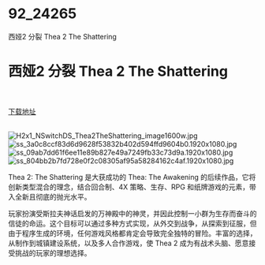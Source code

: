 # 92_24265
西娅2 分裂 Thea 2 The Shattering
# 西娅2 分裂 Thea 2 The Shattering
 <br/></br>
[下载地址](https://www.switch520.cc/article/24265 "下载地址")
<br/></br>

<p><img title="H2x1_NSwitchDS_Thea2TheShattering_image1600w.jpg" src="https://www.switch520.cc/muke_img/2021_11_08_9be4e9acc4052.jpg" alt="H2x1_NSwitchDS_Thea2TheShattering_image1600w.jpg"><br>
<img title="ss_3a0c8ccf83d6d9628f53832b402d594ffd9604b0.1920x1080.jpg" src="https://www.switch520.cc/muke_img/2021_11_08_490beae2b781d.jpg" alt="ss_3a0c8ccf83d6d9628f53832b402d594ffd9604b0.1920x1080.jpg"><br>
<img title="ss_09ab7dd61f6ee11e89b827e49a7249fb33c73d9a.1920x1080.jpg" src="https://www.switch520.cc/muke_img/2021_11_08_363cad601e301.jpg" alt="ss_09ab7dd61f6ee11e89b827e49a7249fb33c73d9a.1920x1080.jpg"><br>
<img title="ss_804bb2b7fd728e0f2c08305af95a58284162c4af.1920x1080.jpg" src="https://www.switch520.cc/muke_img/2021_11_08_d174082cecef5.jpg" alt="ss_804bb2b7fd728e0f2c08305af95a58284162c4af.1920x1080.jpg"></p>
<p>Thea 2: The Shattering 是大获成功的 Thea: The Awakening 的后续作品，它将创新类型混合的理念，结合回合制、4X 策略、生存、RPG 和纸牌游戏的元素，带入全新且彻底的抛光水平。</p>
<p>玩家扮演受斯拉夫神话启发的万神殿中的神灵，并因此控制一小群为生存而奋斗的信徒的命运。这个目标可以通过多种方式实现，从外交到战争，从探索到征服，但由于程序生成的环境，任何游戏风格都肯定会导致完全独特的冒险。丰富的选择，从制作到城镇建设系统，以及多人合作游戏，使 Thea 2 成为有战术头脑、愿意接受挑战的玩家的理想选择。</p>



